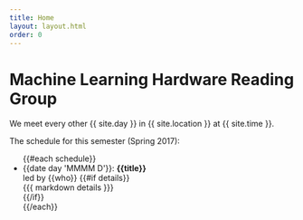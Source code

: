 ```yaml
---
title: Home
layout: layout.html
order: 0
---
```

# Machine Learning Hardware Reading Group

We meet every other {{ site.day }} in {{ site.location }} at {{ site.time }}.

The schedule for this semester (Spring 2017):

<ul>
{{#each schedule}}
    <li>
      <time>{{date day 'MMMM D'}}</time>: <strong>{{title}}</strong><br>
      led by {{who}}
      {{#if details}}<div>{{{ markdown details }}}</div>{{/if}}
    </li>
{{/each}}
</ul>
